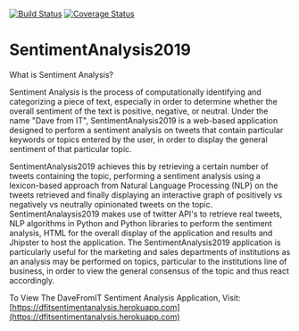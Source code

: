 [![Build Status](https://travis-ci.org/nadiasalgado/sentimentanalysis2019.svg?branch=master)](https://travis-ci.org/nadiasalgado/sentimentanalysis2019) [![Coverage Status](https://coveralls.io/repos/github/nadiasalgado/sentimentanalysis2019/badge.svg?branch=master)](https://coveralls.io/github/nadiasalgado/sentimentanalysis2019?branch=master)

# SentimentAnalysis2019

What is Sentiment Analysis?

Sentiment Analysis is the process of computationally identifying and categorizing a piece of text, especially in order to determine whether the overall sentiment of the text is positive, negative, or neutral. Under the name "Dave from IT", SentimentAnalysis2019 is a web-based application designed to perform a sentiment analysis on tweets that contain particular keywords or topics entered by the user, in order to display the general sentiment of that particular topic.

SentimentAnalysis2019 achieves this by retrieving a certain number of tweets containing the topic, performing a sentiment analysis using a lexicon-based approach from Natural Language Processing (NLP) on the tweets retrieved and finally displaying an interactive graph of positively vs negatively vs neutrally opinionated tweets on the topic. SentimentAnalaysis2019 makes use of twitter API's to retrieve real tweets, NLP algorithms in Python and Python libraries to perform the sentiment analysis, HTML for the overall display of the application and results and Jhipster to host the application. The SentimentAnalysis2019 application is particularly useful for the marketing and sales departments of institutions as an analysis may be performed on topics, particular to the institutions line of business, in order to view the general consensus of the topic and thus react accordingly.

To View The DaveFromIT Sentiment Analysis Application, Visit:
[https://dfitsentimentanalysis.herokuapp.com](https://dfitsentimentanalysis.herokuapp.com)

